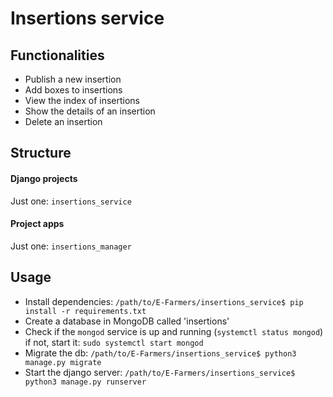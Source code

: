 # Insertions service

## Functionalities
- Publish a new insertion
- Add boxes to insertions
- View the index of insertions
- Show the details of an insertion
- Delete an insertion

## Structure

#### Django projects
Just one: `insertions_service`

#### Project apps
Just one: `insertions_manager`

## Usage
- Install dependencies: `/path/to/E-Farmers/insertions_service$ pip install -r requirements.txt`
- Create a database in MongoDB called 'insertions'
- Check if the `mongod` service is up and running (`systemctl status mongod`) if not, start it: `sudo systemctl start mongod`
- Migrate the db: `/path/to/E-Farmers/insertions_service$ python3 manage.py migrate`
- Start the django server: `/path/to/E-Farmers/insertions_service$ python3 manage.py runserver`
